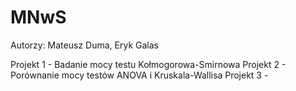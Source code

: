 # MNwS

Autorzy:
Mateusz Duma, Eryk Galas

Projekt 1 - Badanie mocy testu Kołmogorowa-Smirnowa
Projekt 2 - Porównanie mocy testów ANOVA i Kruskala-Wallisa
Projekt 3 - 

